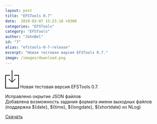 ```yaml
---
layout: post
title: "EFSTools 0.7"
date:  2019-03-07 15:23:18 +0300
categories: "EFSTools"
category: "EFSTools"
author: "JohnBel"
id: "7"
alias: "efstools-0-7-release"
excerpt: "Новая тестовая версия EFSTools 0.7."
image: /images/download.png
---
```

<img src="/images/download.png" />
Новая тестовая версия EFSTools 0.7. <br />

Исправлено окрытие JSON файлов<br />
Добавлена возможность задания формата имени выходных файлов (поддержка ${date}, ${time}, ${longdate}, ${shortdate} из NLog)<br />

<a href="https://github.com/JohnBel/EfsTools/archive/0.7.zip">Скачать</a>
